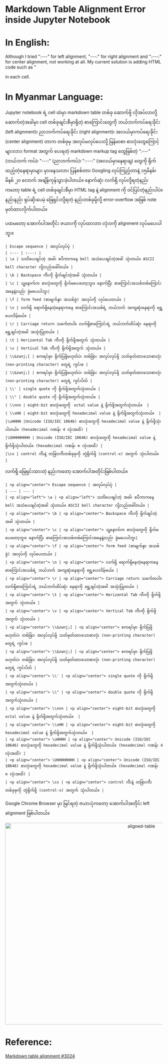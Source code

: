 # Markdown Table Alignment Error inside Jupyter Notebook 

# In English:  
Although I tried ":---" for left alignment, "---:" for right alignment and ":---:" for center alignment, not working at all.
My current solution is adding HTML code such as "<p align="left"> in each cell.

# In Myanmar Language:
Jupyter notebook ရဲ့ cell ထဲမှာ markdown table တစ်ခု ဆောက်ဖို့ လိုအပ်လာလို့ ဆောက်တဲ့အခါမှာ cell တစ်ခုချင်းစီမှာရှိတဲ့ စာကြောင်းတွေကို ဘယ်ဘက်ကပ်ရေးခိုင်း (left alignment)၊ ညာဘက်ကပ်ရေးခိုင်း (right alignment)၊ အလယ်မှာကပ်ရေးခိုင်း (center alignment) တာက တစ်ခုမှ အလုပ်မလုပ်ပေးလို့ မြန်မာစာ စာလုံးတွေကြောင့်များလား၊ format အတွက် ပေးရတဲ့ markdown markup tag တွေဖြစ်တဲ့ ":---" (ဘယ်ဘက် ကပ်)၊ "---:" (ညာဘက်ကပ်)၊ ":---:" (အလယ်မှာနေရာချ) တွေကို ရိုက်ထည့်တဲ့နေရာမှာများ မှားနေသလား ပြန်စစ်တာ၊ Googling လုပ်ကြည့်တာနဲ့ ၁၅မိနစ်၊ မိနစ် ၂၀ လောက် အချိန်ကုန်သွားခဲ့ပါတယ်။ နောက်ဆုံး လက်ရှိ လုပ်လို့ရတဲ့နည်းကတော့ table ရဲ့ cell တစ်ခုချင်းစီမှာ HTML tag နဲ့ alignment ကို ဝင်ပြင်တဲ့နည်းပါပဲ။ နည်းနည်း ရုပ်ဆိုးပေမဲ့ ဖြေရှင်းလို့ရတဲ့ နည်းတစ်ခုမို့လို့ error-overflow အဖြစ် note မှတ်ထားလိုက်ပါတယ်။  

ပထမတော့ အောက်ပါအတိုင်း ဇယားကို လုပ်ထားတာ လုံးဝကို alignment လုပ်မပေးပါဘူး။  

```
| Escape sequence | အလုပ်လုပ်ပုံ |
| :--- | :---: |
| \a | သတိပေးချင်တဲ့ အခါ၊ စပီကာကနေ bell အသံပေးချင်တဲ့အခါ သုံးတယ်။ ASCII bell character လို့လည်းခေါ်တယ်။ |
| \b | Backspace ကီးကို ရိုက်ချင်တဲ့အခါ သုံးတယ်။ |
| \c | သူ့နောက်က စာလုံးတွေကို ရိုက်မပေးတော့ဘူး။ နောက်ပြီး စာကြောင်းအသစ်တစ်ကြောင်းအနေနဲ့လည်း ခွဲမပေးပါဘူး|
| \f | form feed (စာမျက်နှာ အသစ်ခွဲ) အလုပ်ကို လုပ်ပေးတယ်။ |
| \n | လက်ရှိ ရောက်ရှိနေတဲ့နေရာကနေ စာကြောင်းအသစ်ရဲ့ ဘယ်ဘက် အကျဆုံးနေရာကို ရွှေ့ပေးလိမ့်မယ်။ |
| \r | Carriage return သင်္ကေတပါ။ လက်ရှိစာကြောင်းရဲ့ ဘယ်ဘက်ထိပ်ဆုံး နေရာကို ရွှေ့ချင်တဲ့အခါ အသုံးပြုတယ်။ |
| \t | Horizontal Tab ကီးကို ရိုက်ဖို့အတွက် သုံးတယ်။ |
| \v | Vertical Tab ကီးကို ရိုက်ဖို့အတွက် သုံးတယ်။ |
| \\&zwnj;[ | စကရင်မှာ ရိုက်ပြဖို့မဟုတ်ပဲ၊ တစ်ခြား အလုပ်လုပ်ဖို့ သတ်မှတ်ထားသောစာလုံး (non-printing character) တွေရဲ့ ကွင်းစ |
| \\&zwnj;] | စကရင်မှာ ရိုက်ပြဖို့မဟုတ်ပဲ၊ တစ်ခြား အလုပ်လုပ်ဖို့ သတ်မှတ်ထားသောစာလုံး (non-printing character) တွေရဲ့ ကွင်းပိတ် |
| \\' | single quote ကို ရိုက်ဖို့အတွက်သုံးတယ်။ |
| \\" | double quote ကို ရိုက်ဖို့အတွက်သုံးတယ်။ |
| \\nnn | eight-bit စာလုံးတွေကို　octal value နဲ့ ရိုက်ဖို့အတွက်သုံးတယ်။  |
| \\xHH | eight-bit စာလုံးတွေကို hexadecimal value နဲ့ ရိုက်ဖို့အတွက်သုံးတယ်။  |
|\uHHHH |Unicode (ISO/IEC 10646) စာလုံးတွေကို hexadecimal value နဲ့ ရိုက်ဖို့သုံးပါတယ်။ (hexadecimal ဂဏန်း 4 လုံးအထိ) |
|\UHHHHHHHH | Unicode (ISO/IEC 10646) စာလုံးတွေကို hexadecimal value နဲ့ ရိုက်ဖို့သုံးပါတယ်။ (hexadecimal ဂဏန်း ၈ လုံးအထိ) |
|\cx | control ကီးနဲ့ တခြားကီးတစ်ခုခုကို တွဲရိုက်ဖို့ (control-x) အတွက် သုံးပါတယ်။ |
```

လက်ရှိ ဖြေရှင်းထားတဲ့ နည်းကတော့ အောက်ပါအတိုင်းဖြစ်ပါတယ်။  

```
| <p align="center"> Escape sequence | အလုပ်လုပ်ပုံ |
| --- | --- |
| <p align="left"> \a | <p align="left"> သတိပေးချင်တဲ့ အခါ၊ စပီကာကနေ bell အသံပေးချင်တဲ့အခါ သုံးတယ်။ ASCII bell character လို့လည်းခေါ်တယ်။ |
| <p align="center"> \b | <p align="center"> Backspace ကီးကို ရိုက်ချင်တဲ့အခါ သုံးတယ်။ |
| <p align="center"> \c | <p align="center"> သူ့နောက်က စာလုံးတွေကို ရိုက်မပေးတော့ဘူး။ နောက်ပြီး စာကြောင်းအသစ်တစ်ကြောင်းအနေနဲ့လည်း ခွဲမပေးပါဘူး|
| <p align="center"> \f | <p align="center"> form feed (စာမျက်နှာ အသစ်ခွဲ) အလုပ်ကို လုပ်ပေးတယ်။ |
| <p align="center"> \n | <p align="center"> လက်ရှိ ရောက်ရှိနေတဲ့နေရာကနေ စာကြောင်းအသစ်ရဲ့ ဘယ်ဘက် အကျဆုံးနေရာကို ရွှေ့ပေးလိမ့်မယ်။ |
| <p align="center"> \r | <p align="center"> Carriage return သင်္ကေတပါ။ လက်ရှိစာကြောင်းရဲ့ ဘယ်ဘက်ထိပ်ဆုံး နေရာကို ရွှေ့ချင်တဲ့အခါ အသုံးပြုတယ်။ |
| <p align="center"> \t | <p align="center"> Horizontal Tab ကီးကို ရိုက်ဖို့အတွက် သုံးတယ်။ |
| <p align="center"> \v | <p align="center"> Vertical Tab ကီးကို ရိုက်ဖို့အတွက် သုံးတယ်။ |
| <p align="center"> \\&zwnj;[ | <p align="center"> စကရင်မှာ ရိုက်ပြဖို့မဟုတ်ပဲ၊ တစ်ခြား အလုပ်လုပ်ဖို့ သတ်မှတ်ထားသောစာလုံး (non-printing character) တွေရဲ့ ကွင်းစ |
| <p align="center"> \\&zwnj;] | <p align="center"> စကရင်မှာ ရိုက်ပြဖို့မဟုတ်ပဲ၊ တစ်ခြား အလုပ်လုပ်ဖို့ သတ်မှတ်ထားသောစာလုံး (non-printing character) တွေရဲ့ ကွင်းပိတ် |
| <p align="center"> \\' | <p align="center"> single quote ကို ရိုက်ဖို့အတွက်သုံးတယ်။ |
| <p align="center"> \\" | <p align="center"> double quote ကို ရိုက်ဖို့အတွက်သုံးတယ်။ |
| <p align="center"> \\nnn | <p align="center"> eight-bit စာလုံးတွေကို　octal value နဲ့ ရိုက်ဖို့အတွက်သုံးတယ်။  |
| <p align="center"> \\xHH | <p align="center"> eight-bit စာလုံးတွေကို hexadecimal value နဲ့ ရိုက်ဖို့အတွက်သုံးတယ်။  |
| <p align="center"> \uHHHH | <p align="center"> Unicode (ISO/IEC 10646) စာလုံးတွေကို hexadecimal value နဲ့ ရိုက်ဖို့သုံးပါတယ်။ (hexadecimal ဂဏန်း 4 လုံးအထိ) |
| <p align="center"> \UHHHHHHHH | <p align="center"> Unicode (ISO/IEC 10646) စာလုံးတွေကို hexadecimal value နဲ့ ရိုက်ဖို့သုံးပါတယ်။ (hexadecimal ဂဏန်း ၈ လုံးအထိ) |
| <p align="center"> \cx | <p align="center"> control ကီးနဲ့ တခြားကီးတစ်ခုခုကို တွဲရိုက်ဖို့ (control-x) အတွက် သုံးပါတယ်။ |
```

Google Chrome Browser မှာ မြင်ရတဲ့ ဇယားပုံကတော့ အောက်ပါအတိုင်း left alignment ဖြစ်ပါတယ်။  

<p align="center">
 <img src="https://github.com/ye-kyaw-thu/error-overflow/blob/master/fig/markdown-table-alignment-error-within-Jupyter-notebook-solution.png" alt="aligned-table" width="855px" height="646px" /> 
</p>

# Reference:  

[Markdown table alignment #3024](https://github.com/jupyter/notebook/issues/3024)  

